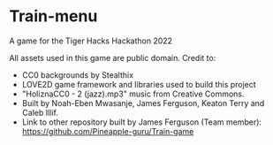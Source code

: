 # Train-menu
A game for the Tiger Hacks Hackathon 2022

All assets used in this game are public domain.
Credit to:
* CC0 backgrounds by Stealthix
* LOVE2D game framework and libraries used to build this project
* "HoliznaCC0 - 2 (jazz).mp3" music from Creative Commons.
* Built by Noah-Eben Mwasanje, James Ferguson, Keaton Terry and Caleb Illif.
* Link to other repository built by James Ferguson (Team member): https://github.com/Pineapple-guru/Train-game
